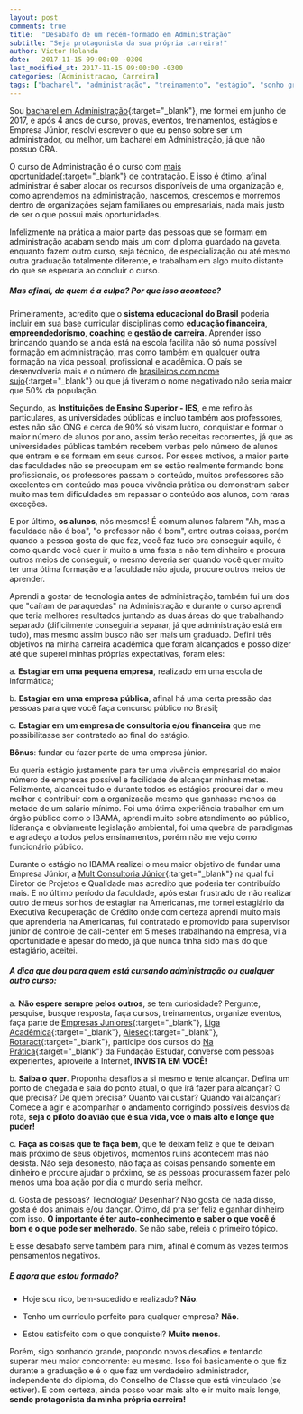 ```yaml
---
layout: post
comments: true
title:  "Desabafo de um recém-formado em Administração"
subtitle: "Seja protagonista da sua própria carreira!"
author: Victor Holanda
date:   2017-11-15 09:00:00 -0300
last_modified_at: 2017-11-15 09:00:00 -0300
categories: [Administracao, Carreira]
tags: ["bacharel", "administração", "treinamento", "estágio", "sonho grande", "formação", "coaching"]
---
```



Sou [bacharel em Administração][perfil]{:target="_blank"}, me formei em junho de 2017, e após 4 anos de curso, provas, eventos, treinamentos, estágios e Empresa Júnior, resolvi escrever o que eu penso sobre ser um administrador, ou melhor, um bacharel em Administração, já que não possuo CRA.

O curso de Administração é o curso com [mais oportunidade][oportunidade_adm]{:target="_blank"} de contratação. E isso é ótimo, afinal administrar é saber alocar os recursos disponíveis de uma organização e, como aprendemos na administração, nascemos, crescemos e morremos dentro de organizações sejam familiares ou empresariais, nada mais justo de ser o que possui mais oportunidades.

Infelizmente na prática a maior parte das pessoas que se formam em administração acabam sendo mais um com diploma guardado na gaveta, enquanto fazem outro curso, seja técnico, de especialização ou até mesmo outra graduação totalmente diferente, e trabalham em algo muito distante do que se esperaria ao concluir o curso.

##### Mas afinal, de quem é a culpa? Por que isso acontece?

Primeiramente, acredito que o **sistema educacional do Brasil** poderia incluir em sua base curricular disciplinas como **educação financeira**, **empreendedorismo**, **coaching** e **gestão de carreira**. Aprender isso brincando quando se ainda está na escola facilita não só numa possível formação em administração, mas como também em qualquer outra formação na vida pessoal, profissional e acadêmica. O país se desenvolveria mais e o número de [brasileiros com nome sujo][nome_sujo]{:target="_blank"} ou que já tiveram o nome negativado não seria maior que 50% da população.

Segundo, as **Instituições de Ensino Superior - IES**, e me refiro às particulares, as universidades públicas e incluo também aos professores, estes não são ONG e cerca de 90% só visam lucro, conquistar e formar o maior número de alunos por ano, assim terão receitas recorrentes, já que as universidades públicas também recebem verbas pelo número de alunos que entram e se formam em seus cursos. Por esses motivos, a maior parte das faculdades não se preocupam em se estão realmente formando bons profissionais, os professores passam o conteúdo, muitos professores são excelentes em conteúdo mas pouca vivência prática ou demonstram saber muito mas tem dificuldades em repassar o conteúdo aos alunos, com raras exceções.

E por último, **os alunos**, nós mesmos! É comum alunos falarem "Ah, mas a faculdade não é boa", "o professor não é bom", entre outras coisas, porém quando a pessoa gosta do que faz, você faz tudo pra conseguir aquilo, é como quando você quer ir muito a uma festa e não tem dinheiro e procura outros meios de conseguir, o mesmo deveria ser quando você quer muito ter uma ótima formação e a faculdade não ajuda, procure outros meios de aprender.

Aprendi a gostar de tecnologia antes de administração, também fui um dos que "caíram de paraquedas" na Administração e durante o curso aprendi que teria melhores resultados juntando as duas áreas do que trabalhando separado (dificilmente conseguiria separar, já que administração está em tudo), mas mesmo assim busco não ser mais um graduado. Defini três objetivos na minha carreira acadêmica que foram alcançados e posso dizer até que superei minhas próprias expectativas, foram eles:

a. **Estagiar em uma pequena empresa**, realizado em uma escola de informática;

b. **Estagiar em uma empresa pública**, afinal há uma certa pressão das pessoas para que você faça concurso público no Brasil;

c. **Estagiar em um empresa de consultoria e/ou financeira** que me possibilitasse ser contratado ao final do estágio. 

**Bônus**: fundar ou fazer parte de uma empresa júnior.

Eu queria estágio justamente para ter uma vivência empresarial do maior número de empresas possível e facilidade de alcançar minhas metas. Felizmente, alcancei tudo e durante todos os estágios procurei dar o meu melhor e contribuir com a organização mesmo que ganhasse menos da metade de um salário mínimo. Foi uma ótima experiência trabalhar em um órgão público como o IBAMA, aprendi muito sobre atendimento ao público, liderança e obviamente legislação ambiental, foi uma quebra de paradigmas e agradeço a todos pelos ensinamentos, porém não me vejo como funcionário público. 

Durante o estágio no IBAMA realizei o meu maior objetivo de fundar uma Empresa Júnior, a [Mult Consultoria Júnior][facebook_mult]{:target="_blank"} na qual fui Diretor de Projetos e Qualidade mas acredito que poderia ter contribuído mais. E no último período da faculdade, após estar frustrado de não realizar outro de meus sonhos de estagiar na Americanas, me tornei estagiário da Executiva Recuperação de Crédito onde com certeza aprendi muito mais que aprenderia na Americanas, fui contratado e promovido para supervisor júnior de controle de call-center em 5 meses trabalhando na empresa, vi a oportunidade e apesar do medo, já que nunca tinha sido mais do que estagiário, aceitei.

  
##### A dica que dou para quem está cursando administração ou qualquer outro curso:

  
a. **Não espere sempre pelos outros**, se tem curiosidade? Pergunte, pesquise, busque resposta, faça cursos, treinamentos, organize eventos, faça parte de [Empresas Juniores][brasiljunior]{:target="_blank"}, [Liga Acadêmica][liga]{:target="_blank"}, [Aiesec][aiese]{:target="_blank"}, [Rotaract][rotaract]{:target="_blank"}, participe dos cursos do [Na Prática][estudar]{:target="_blank"} da Fundação Estudar, converse com pessoas experientes, aproveite a Internet, **INVISTA EM VOCÊ!**

b. **Saiba o quer**. Proponha desafios a si mesmo e tente alcançar. Defina um ponto de chegada e saia do ponto atual, o que irá fazer para alcançar? O que precisa? De quem precisa? Quanto vai custar? Quando vai alcançar? Comece a agir e acompanhar o andamento corrigindo possíveis desvios da rota, **seja o piloto do avião que é sua vida, voe o mais alto e longe que puder!**

c. **Faça as coisas que te faça bem**, que te deixam feliz e que te deixam mais próximo de seus objetivos, momentos ruins acontecem mas não desista. Não seja desonesto, não faça as coisas pensando somente em dinheiro e procure ajudar o próximo, se as pessoas procurassem fazer pelo menos uma boa ação por dia o mundo seria melhor. 

d. Gosta de pessoas? Tecnologia? Desenhar? Não gosta de nada disso, gosta é dos animais e/ou dançar. Ótimo, dá pra ser feliz e ganhar dinheiro com isso. **O importante é ter auto-conhecimento e saber o que você é bom e o que pode ser melhorado**. Se não sabe, releia o primeiro tópico.

E esse desabafo serve também para mim, afinal é comum às vezes termos pensamentos negativos. 

##### E agora que estou formado?

* Hoje sou rico, bem-sucedido e realizado? **Não**. 

* Tenho um currículo perfeito para qualquer empresa? **Não**. 

* Estou satisfeito com o que conquistei? **Muito menos**. 

Porém, sigo sonhando grande, propondo novos desafios e tentando superar meu maior concorrente: eu mesmo. Isso foi basicamente o que fiz durante a graduação e é o que faz um verdadeiro administrador, independente do diploma, do Conselho de Classe que está vinculado (se estiver). E com certeza, ainda posso voar mais alto e ir muito mais longe, **sendo protagonista da minha própria carreira!**


[perfil]: https:victorholanda21.github.io "Curriculo: Victor Holanda"
[oportunidade_adm]: https://abmes.org.br/noticias/detalhe/2047/administracao-e-o-curso-com-mais-oportunidades-de-contratacao "Administração é o curso com mais oportunidades de contratação"
[nome_sujo]: https://g1.globo.com/economia/seu-dinheiro/noticia/numero-de-brasileiros-com-o-nome-sujo-rompe-marca-de-60-milhoes-diz-pesquisa.ghtml "Número de brasileiros com o 'nome sujo' rompe marca de 60 milhões, diz pesquisa"
[facebook_mult]: https://www.facebook.com/multconsultoriajunior/ "Mult Consultoria Júnior"
[brasiljunior]: https://brasiljunior.org.br/artigos/mej-brasil-o-maior-movimento-de-empreendedorismo-jovem-do-mundo-com-rogerio-cher "MEJ Brasil O maior movimento de empreendedorismo jovem do mundo com Rogerio Cher"
[liga]: https://pt.wikipedia.org/wiki/Liga_acad%C3%AAmica "Wikipedia: Liga acadêmica"
[aiese]: http://aiesec.org.br/ "Oficial: Aisec"
[rotaract]: https://www.rotary.org/pt/get-involved/rotaract-clubs "Oficial: Rotaract"
[estudar]: https://www.napratica.org.br/cursos/ "Na Prática Cursos"




